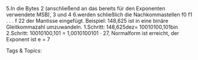 5.In die Bytes 2 (anschließend an das bereits für den Exponenten verwendete MSB), 3 und 4
6.werden schließlich die Nachkommastellen f0 f1 . . . f 22 der Mantisse eingefügt.
Beispiel: 148,625 ist in eine binäre Gleitkommazahl umzuwandeln.
1.Schritt: 148,625dez= 10010100,101bin
2.Schritt: 10010100,101 = 1,0010100101 · 27, Normalform ist erreicht, der Exponent ist e = 7

   Tags & Topics:
   